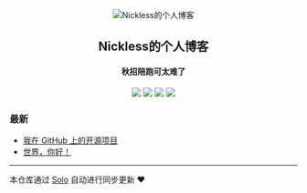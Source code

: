 <p align="center"><img alt="Nickless的个人博客" src="https://static.b3log.org/images/brand/solo-32.png"></p><h2 align="center">
Nickless的个人博客
</h2>

<h4 align="center">秋招陪跑可太难了</h4>
<p align="center"><a title="Nickless的个人博客" target="_blank" href="https://github.com/bridgeren/solo-blog"><img src="https://img.shields.io/github/last-commit/bridgeren/solo-blog.svg?style=flat-square&color=FF9900"></a>
<a title="GitHub repo size in bytes" target="_blank" href="https://github.com/bridgeren/solo-blog"><img src="https://img.shields.io/github/repo-size/bridgeren/solo-blog.svg?style=flat-square"></a>
<a title="Solo Version" target="_blank" href="https://github.com/b3log/solo/releases"><img src="https://img.shields.io/badge/solo-3.6.5-f1e05a.svg?style=flat-square&color=blueviolet"></a>
<a title="Hits" target="_blank" href="https://github.com/b3log/hits"><img src="https://hits.b3log.org/bridgeren/solo-blog.svg"></a></p>

### 最新

* [我在 GitHub 上的开源项目](http://www.xt3.club/my-github-repos)
* [世界，你好！](http://www.xt3.club/hello-solo)



---

本仓库通过 [Solo](https://github.com/b3log/solo) 自动进行同步更新 ❤️ 